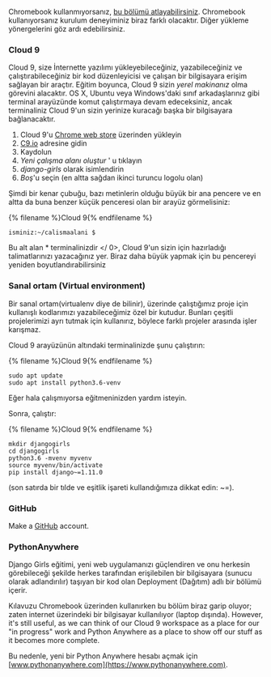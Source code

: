 Chromebook kullanmıyorsanız, [bu bölümü atlayabilirsiniz](http://django-blog-tutorial.kadinyazilimci.com/en/installation/#install-python). Chromebook kullanıyorsanız kurulum deneyiminiz biraz farklı olacaktır. Diğer yükleme yönergelerini göz ardı edebilirsiniz.

### Cloud 9

Cloud 9, size İnternette yazılımı yükleyebileceğiniz, yazabileceğiniz ve çalıştırabileceğiniz bir kod düzenleyicisi ve çalışan bir bilgisayara erişim sağlayan bir araçtır. Eğitim boyunca, Cloud 9 sizin *yerel makinanız* olma görevini alacaktır. OS X, Ubuntu veya Windows'daki sınıf arkadaşlarınız gibi terminal arayüzünde komut çalıştırmaya devam edeceksiniz, ancak terminaliniz Cloud 9'un sizin yerinize kuracağı başka bir bilgisayara bağlanacaktır.

1. Cloud 9'u [Chrome web store](https://chrome.google.com/webstore/detail/cloud9/nbdmccoknlfggadpfkmcpnamfnbkmkcp) üzerinden yükleyin
2. [C9.io](https://c9.io) adresine gidin
3. Kaydolun
4. *Yeni çalışma alanı oluştur* ' u tıklayın
5. *django-girls* olarak isimlendirin
6. *Boş*'u seçin (en altta sağdan ikinci turuncu logolu olan)

Şimdi bir kenar çubuğu, bazı metinlerin olduğu büyük bir ana pencere ve en altta da buna benzer küçük penceresi olan bir arayüz görmelisiniz:

{% filename %}Cloud 9{% endfilename %}

    isminiz:~/calismaalani $
    

Bu alt alan * terminalinizdir </ 0>, Cloud 9'un sizin için hazırladığı talimatlarınızı yazacağınız yer. Biraz daha büyük yapmak için bu pencereyi yeniden boyutlandırabilirsiniz</p> 

### Sanal ortam (Virtual environment)

Bir sanal ortam(virtualenv diye de bilinir), üzerinde çalıştığımız proje için kullanışlı kodlarımızı yazabileceğimiz özel bir kutudur. Bunları çeşitli projelerimizi ayrı tutmak için kullanırız, böylece farklı projeler arasında işler karışmaz.

Cloud 9 arayüzünün altındaki terminalinizde şunu çalıştırın:

{% filename %}Cloud 9{% endfilename %}

    sudo apt update
    sudo apt install python3.6-venv
    

Eğer hala çalışmıyorsa eğitmeninizden yardım isteyin.

Sonra, çalıştır:

{% filename %}Cloud 9{% endfilename %}

    mkdir djangogirls 
    cd djangogirls 
    python3.6 -mvenv myvenv 
    source myvenv/bin/activate 
    pip install django~=1.11.0
    

(son satırda bir tılde ve eşitlik işareti kullandığımıza dikkat edin: ~=).

### GitHub

Make a [GitHub](https://github.com) account.

### PythonAnywhere

Django Girls eğitimi, yeni web uygulamanızı güçlendiren ve onu herkesin görebileceği şekilde herkes tarafından erişilebilen bir bilgisayara (sunucu olarak adlandırılır) taşıyan bir kod olan Deployment (Dağıtım) adlı bir bölümü içerir.

Kılavuzu Chromebook üzerinden kullanırken bu bölüm biraz garip oluyor; zaten internet üzerindeki bir bilgisayar kullanılıyor (laptop dışında). However, it's still useful, as we can think of our Cloud 9 workspace as a place for our "in progress" work and Python Anywhere as a place to show off our stuff as it becomes more complete.

Bu nedenle, yeni bir Python Anywhere hesabı açmak için [www.pythonanywhere.com](https://www.pythonanywhere.com).
